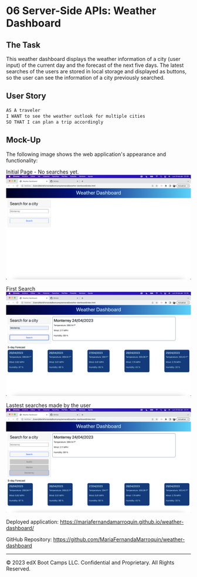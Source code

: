 # 06 Server-Side APIs: Weather Dashboard

## The Task

This weather dashboard displays the weather information of a city (user input) of the current day and the forecast of the next five days. The latest searches of the users are stored in local storage and displayed as buttons, so the user can see the information of a city previously searched. 

## User Story

```
AS A traveler
I WANT to see the weather outlook for multiple cities
SO THAT I can plan a trip accordingly
```

## Mock-Up

The following image shows the web application's appearance and functionality:

Initial Page - No searches yet. 
![Application without any search - "Home Page"](./assets/mockup-1.png)

First Search
![Information of city weather"](./assets/mockup-2.png)

Lastest searches made by the user
![Latest searches displayed](./assets/mockup-3.png)


Deployed application: https://mariafernandamarroquin.github.io/weather-dashboard/

GitHub Repository: https://github.com/MariaFernandaMarroquin/weather-dashboard

- - -
© 2023 edX Boot Camps LLC. Confidential and Proprietary. All Rights Reserved.
